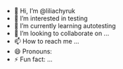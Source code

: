 - 👋 Hi, I’m @liliachyruk
- 👀 I’m interested in testing
- 🌱 I’m currently learning autotesting
- 💞️ I’m looking to collaborate on ...
- 📫 How to reach me ...
- 😄 Pronouns:
- ⚡ Fun fact: ...

<!---
liliachyruk/liliachyruk is a ✨ special ✨ repository because its `README.md` (this file) appears on your GitHub profile.
You can click the Preview link to take a look at your changes.
--->
